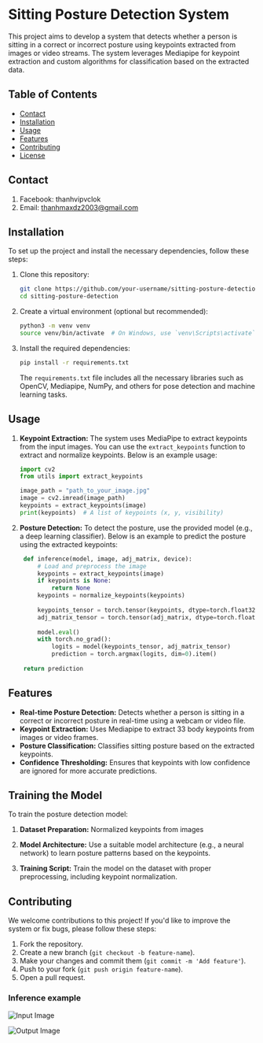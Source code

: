 # Sitting Posture Detection System

This project aims to develop a system that detects whether a person is sitting in a correct or incorrect posture using keypoints extracted from images or video streams. The system leverages Mediapipe for keypoint extraction and custom algorithms for classification based on the extracted data.

## Table of Contents

- [Contact](#contact)
- [Installation](#installation)
- [Usage](#usage)
- [Features](#features)
- [Contributing](#contributing)
- [License](#license)

## Contact

1. Facebook: thanhvipvclok
2. Email: thanhmaxdz2003@gmail.com

## Installation

To set up the project and install the necessary dependencies, follow these steps:

1. Clone this repository:

   ```bash
   git clone https://github.com/your-username/sitting-posture-detection.git
   cd sitting-posture-detection
   ```

2. Create a virtual environment (optional but recommended):

   ```bash
   python3 -m venv venv
   source venv/bin/activate  # On Windows, use `venv\Scripts\activate`
   ```

3. Install the required dependencies:

   ```bash
   pip install -r requirements.txt
   ```

   The `requirements.txt` file includes all the necessary libraries such as OpenCV, Mediapipe, NumPy, and others for pose detection and machine learning tasks.

## Usage

1. **Keypoint Extraction:**
   The system uses MediaPipe to extract keypoints from the input images. You can use the `extract_keypoints` function to extract and normalize keypoints. Below is an example usage:

   ```python
   import cv2
   from utils import extract_keypoints

   image_path = "path_to_your_image.jpg"
   image = cv2.imread(image_path)
   keypoints = extract_keypoints(image)
   print(keypoints)  # A list of keypoints (x, y, visibility)
   ```

2. **Posture Detection:**
   To detect the posture, use the provided model (e.g., a deep learning classifier). Below is an example to predict the posture using the extracted keypoints:

   ```python
    def inference(model, image, adj_matrix, device):
        # Load and preprocess the image
        keypoints = extract_keypoints(image)
        if keypoints is None:
            return None
        keypoints = normalize_keypoints(keypoints)
        
        keypoints_tensor = torch.tensor(keypoints, dtype=torch.float32, device=device)
        adj_matrix_tensor = torch.tensor(adj_matrix, dtype=torch.float32, device=device)
        
        model.eval()
        with torch.no_grad():
            logits = model(keypoints_tensor, adj_matrix_tensor) 
            prediction = torch.argmax(logits, dim=0).item() 
    
    return prediction
   ```


## Features

- **Real-time Posture Detection:** Detects whether a person is sitting in a correct or incorrect posture in real-time using a webcam or video file.
- **Keypoint Extraction:** Uses Mediapipe to extract 33 body keypoints from images or video frames.
- **Posture Classification:** Classifies sitting posture based on the extracted keypoints.
- **Confidence Thresholding:** Ensures that keypoints with low confidence are ignored for more accurate predictions.

## Training the Model

To train the posture detection model:

1. **Dataset Preparation:** Normalized keypoints from images

2. **Model Architecture:** Use a suitable model architecture (e.g., a neural network) to learn posture patterns based on the keypoints.
3. **Training Script:** Train the model on the dataset with proper preprocessing, including keypoint normalization.

## Contributing

We welcome contributions to this project! If you'd like to improve the system or fix bugs, please follow these steps:

1. Fork the repository.
2. Create a new branch (`git checkout -b feature-name`).
3. Make your changes and commit them (`git commit -m 'Add feature'`).
4. Push to your fork (`git push origin feature-name`).
5. Open a pull request.


### Inference example

![Input Image](assets/input.jpg)


![Output Image](assets/output.jpg)
